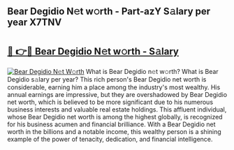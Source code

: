 ## Bear Degidio N𝚎t w𝚘rth - Part-azY S𝚊lary per year X7TNV

# <h2><a href="http://gc2tqp.nevu.top/?p=Bear+Degidio">🔗 👉🔴 Bear Degidio N𝚎t w𝚘rth - S𝚊lary</a></h2>

[![Bear Degidio N𝚎t W𝚘rth](https://i.imgur.com/Oavwk0R.jpeg)](http://gc2tqp.nevu.top/?p=Bear+Degidio)
What is Bear Degidio n𝚎t w𝚘rth? What is Bear Degidio s𝚊lary per year?
This rich person's Bear Degidio net worth is considerable, earning him a place among the industry's most wealthy. His annual earnings are impressive, but they are overshadowed by Bear Degidio net worth, which is believed to be more significant due to his numerous business interests and valuable real estate holdings. This affluent individual, whose Bear Degidio net worth is among the highest globally, is recognized for his business acumen and financial brilliance. With a Bear Degidio net worth in the billions and a notable income, this wealthy person is a shining example of the power of tenacity, dedication, and financial intelligence.
